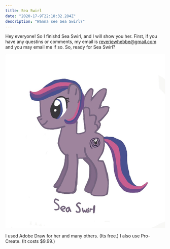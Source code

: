 ```yaml
---
title: Sea Swirl
date: "2020-17-9T22:18:32.284Z"
description: "Wanna see Sea Swirl?"
---
```


Hey everyone! So I finishd Sea Swirl, and I will show you her. First, if you have any questins or comments, my email is reveriewhebbe@gmail.com and you may 
email me if so. So, ready for Sea Swirl? 


![Purple Cartoon MLP Pony with pink,dark purple, and dark blue tail with wings](sea-swirl-drawing.jpeg)

I used Adobe Draw for her and many others. (Its free.) I also use Pro-Create. (It costs $9.99.) 
